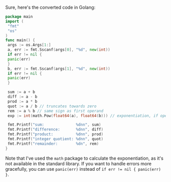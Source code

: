 Sure, here's the converted code in Golang:
```go
package main
import (
 "fmt"
 "os"
)
func main() {
 args := os.Args[1:]
 a, err := fmt.Sscanf(args[0], "%d", new(int))
 if err != nil {
 panic(err)
 }
 b, err := fmt.Sscanf(args[1], "%d", new(int))
 if err != nil {
 panic(err)
 }

 sum := a + b
 diff := a - b
 prod := a * b
 quot := a / b // truncates towards zero
 rem := a % b // same sign as first operand
 exp := int(math.Pow(float64(a), float64(b))) // exponentiation, if operator exists

 fmt.Printf("sum:              %dnn", sum)
 fmt.Printf("difference:       %dnn", diff)
 fmt.Printf("product:          %dnn", prod)
 fmt.Printf("integer quotient: %dnn", quot)
 fmt.Printf("remainder:        %dn", rem)
}
``` 
Note that I've used the `math` package to calculate the exponentiation, as it's not available in the standard library. If you want to handle errors more gracefully, you can use `panic(err)` instead of `if err != nil { panic(err) }`.

